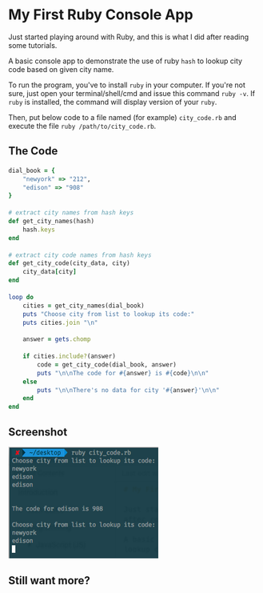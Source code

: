 # My First Ruby Console App

Just started playing around with Ruby, and this is what I did after reading some tutorials.

A basic console app to demonstrate the use of ruby `hash` to lookup city code based on given city name.

To run the program, you've to install `ruby` in your computer. If you're not sure, just open your terminal\/shell\/cmd and issue this command `ruby -v`. If `ruby` is installed, the command will display version of your `ruby`.

Then, put below code to a file named \(for example\) `city_code.rb` and execute the file `ruby /path/to/city_code.rb`.

## The Code

```ruby
dial_book = { 
    "newyork" => "212", 
    "edison" => "908"
}

# extract city names from hash keys
def get_city_names(hash) 
    hash.keys
end

# extract city code names from hash keys
def get_city_code(city_data, city) 
    city_data[city]
end

loop do 
    cities = get_city_names(dial_book) 
    puts "Choose city from list to lookup its code:" 
    puts cities.join "\n"

    answer = gets.chomp

    if cities.include?(answer) 
        code = get_city_code(dial_book, answer) 
        puts "\n\nThe code for #{answer} is #{code}\n\n" 
    else 
        puts "\n\nThere's no data for city '#{answer}'\n\n" 
    end
end
```

## Screenshot

![](/images/city_code_console.png)

## Still want more?

